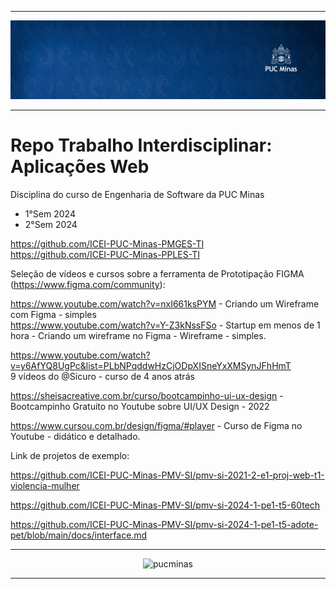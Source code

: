 -----

<img alt="pucminas" src="https://github.com/joaopauloaramuni/joaopauloaramuni/blob/main/img/FUNDOCOREUCAPA.jpg?raw=true"/>

-----

# Repo Trabalho Interdisciplinar: Aplicações Web

Disciplina do curso de Engenharia de Software da PUC Minas

- 1°Sem 2024
- 2°Sem 2024

https://github.com/ICEI-PUC-Minas-PMGES-TI
<br>https://github.com/ICEI-PUC-Minas-PPLES-TI

Seleção de vídeos e cursos sobre a ferramenta de Prototipação FIGMA (https://www.figma.com/community):

https://www.youtube.com/watch?v=nxI661ksPYM - Criando um Wireframe com Figma - simples
<br>https://www.youtube.com/watch?v=Y-Z3kNssFSo - Startup em menos de 1 hora - Criando um wireframe no Figma - Wireframe - simples.

https://www.youtube.com/watch?v=y6AfYQ8UgPc&list=PLbNPqddwHzCjODpXISneYxXMSynJFhHmT
<br>9 vídeos do @Sicuro - curso de 4 anos atrás

https://sheisacreative.com.br/curso/bootcampinho-ui-ux-design - Bootcampinho Gratuito no Youtube sobre UI/UX Design - 2022

https://www.cursou.com.br/design/figma/#player - Curso de Figma no Youtube - didático e detalhado.

Link de projetos de exemplo: 

https://github.com/ICEI-PUC-Minas-PMV-SI/pmv-si-2021-2-e1-proj-web-t1-violencia-mulher

https://github.com/ICEI-PUC-Minas-PMV-SI/pmv-si-2024-1-pe1-t5-60tech

https://github.com/ICEI-PUC-Minas-PMV-SI/pmv-si-2024-1-pe1-t5-adote-pet/blob/main/docs/interface.md

-----

<div align="center">
  <img width="70%" alt="pucminas" src="https://github.com/joaopauloaramuni/joaopauloaramuni/blob/main/img/engsoft.png?raw=true"/>
</div>

-----
